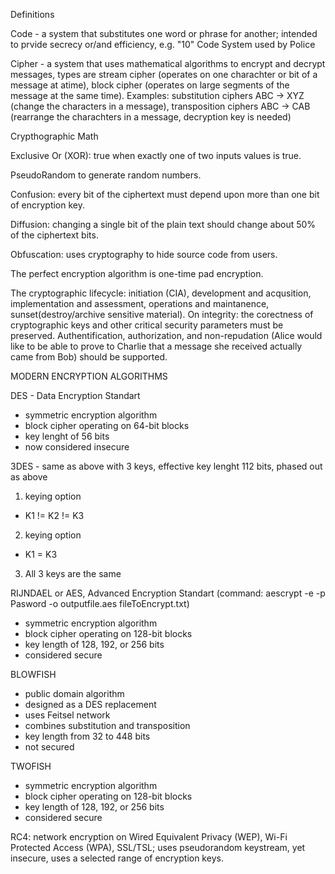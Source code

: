 Definitions

Code - a system that substitutes one word or phrase for another; intended to prvide secrecy or/and efficiency, e.g. "10" Code System used by Police

Cipher - a system that uses mathematical algorithms to encrypt and decrypt messages, types are stream cipher (operates on one charachter or bit of a message at atime), 
block cipher (operates on large segments of the message at the same time). Examples: substitution ciphers ABC -> XYZ (change the characters in a message),
transposition ciphers ABC -> CAB (rearrange the charachters in a message, decryption key is needed)

Crypthographic Math

Exclusive Or (XOR): true when exactly one of two inputs values is true.

PseudoRandom to generate random numbers.

Confusion: every bit of the ciphertext must depend upon more than one bit of encryption key.

Diffusion: changing a single bit of the plain text should change about 50% of the ciphertext bits.

Obfuscation: uses cryptography to hide source code from users.

The perfect encryption algorithm is one-time pad encryption.

The cryptographic lifecycle: initiation (CIA), development and acqusition, implementation and assessment, operations and maintanence, sunset(destroy/archive sensitive material).
On integrity: the corectness of cryptographic keys and other critical security parameters must be preserved. Authentification, authorization, and non-repudation (Alice would like to be able
to prove to Charlie that a message she received actually came from Bob) should be supported.

MODERN ENCRYPTION ALGORITHMS

DES - Data Encryption Standart
- symmetric encryption algorithm
- block cipher operating on 64-bit blocks
- key lenght of 56 bits
- now considered insecure

3DES - same as above with 3 keys, effective key lenght 112 bits, phased out as above
 
 1) keying option
 - K1 != K2 != K3

2) keying option
- K1 = K3

3) All 3 keys are the same


RIJNDAEL or AES, Advanced Encryption Standart (command: aescrypt -e -p Pasword -o outputfile.aes fileToEncrypt.txt)

- symmetric encryption algorithm
- block cipher operating on 128-bit blocks
- key length of 128, 192, or 256 bits
- considered secure

BLOWFISH

- public domain algorithm
- designed as a DES replacement
- uses Feitsel network
- combines substitution and transposition
- key length from 32 to 448 bits
- not secured

TWOFISH
- symmetric encryption algorithm
- block cipher operating on 128-bit blocks
- key length of 128, 192, or 256 bits
- considered secure

RC4: network encryption on Wired Equivalent Privacy (WEP), Wi-Fi Protected Access (WPA), SSL/TSL; uses pseudorandom keystream, yet insecure, uses a selected range of encryption keys.



